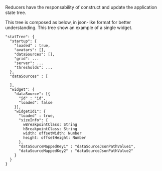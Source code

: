 

Reducers have the responsability of construct and update the application state tree.

This tree is composed as below, in json-like format for better understanding. This tree show an example of a single widget.


```
"statTree": {
  "startup": {
    "loaded" : true,
    "avatars": [],
    "dataSources": [],
    "grid": ...
    "server": ...
    "thresholds": ...
  },
  "dataSources" : [
    
  ],
  "widget": {
    "dataSource": [{
      "id" : "id",
      "loaded": false
    }],
    "widgetId1": {
      "loaded" : true,
      "sizeInfo": {
        wBreakpointClass: String
        hBreakpointClass: String
        width: offsetWidth: Number
        height: offsetHeight: Number
      },
      "dataSourceMappedKey1" : "dataSourceJsonPathValue1",
      "dataSourceMappedKey2" : "dataSourceJsonPathValue2"
    }
  }
}
```
